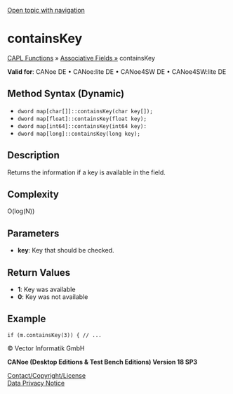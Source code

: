 [Open topic with navigation](../../../../../CANoeDEFamily.htm#Topics/CAPLFunctions/AssociativeFields/Functions/CAPLfunctionContainsKey.md)

# containsKey

[CAPL Functions](../../CAPLfunctions.md) » [Associative Fields »](../CAPLfunctionsAssociativeFieldOverview.md) containsKey

**Valid for**: CANoe DE • CANoe:lite DE • CANoe4SW DE • CANoe4SW:lite DE

## Method Syntax (Dynamic)

- `dword map[char[]]::containsKey(char key[]);`
- `dword map[float]::containsKey(float key);`
- `dword map[int64]::containsKey(int64 key):`
- `dword map[long]::containsKey(long key);`

## Description

Returns the information if a key is available in the field.

## Complexity

O(log(N))

## Parameters

- **key**: Key that should be checked.

## Return Values

- **1**: Key was available
- **0**: Key was not available

## Example

```plaintext
if (m.containsKey(3)) { // ...
```

© Vector Informatik GmbH

**CANoe (Desktop Editions & Test Bench Editions) Version 18 SP3**

[Contact/Copyright/License](../../../Shared/ContactCopyrightLicense.md)  
[Data Privacy Notice](https://www.vector.com/int/en/company/get-info/privacy-policy/)